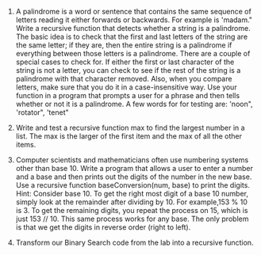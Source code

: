 1. A palindrome is a word or sentence that contains the same sequence of letters reading it either forwards or backwards. For example is &#39;madam.&quot; Write a recursive function that detects whether a string is a palindrome. The basic idea is to check that the first and last letters of the string are the same letter; if they are, then the entire string is a palindrome if everything between those letters is a palindrome. There are a couple of special cases to check for. If either the first or last character of the string is not a letter, you can check to see if the rest of the string is a palindrome with that character removed. Also, when you compare letters, make sure that you do it in a case-insensitive way.
Use your function in a program that prompts a user for a phrase and then tells whether or not it is a palindrome. A few words for for testing are: &#39;noon&quot;, &#39;rotator&quot;, &#39;tenet&quot;

2. Write and test a recursive function max to find the largest number in a list. The max is the larger of the first item and the max of all the other items.


4. Computer scientists and mathematicians often use numbering systems other than base 10. Write a program that allows a user to enter a number and a base and then prints out the digits of the number in the new base. Use a recursive function baseConversion(num, base) to print the digits. Hint: Consider base 10. To get the right most digit of a base 10 number, simply look at the remainder after dividing by 10. For example,153 % 10 is 3. To get the remaining digits, you repeat the process on 15, which is just 153 // 10. This same process works for any base. The only problem is that we get the digits in reverse order (right to left).


6. Transform our Binary Search code from the lab into a recursive function.

